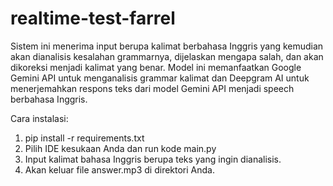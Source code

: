 # realtime-test-farrel

Sistem ini menerima input berupa kalimat berbahasa Inggris yang kemudian akan dianalisis kesalahan grammarnya, 
dijelaskan mengapa salah, dan akan dikoreksi menjadi kalimat yang benar. Model ini memanfaatkan Google Gemini API 
untuk menganalisis grammar kalimat dan Deepgram AI untuk menerjemahkan respons teks dari model Gemini API menjadi 
speech berbahasa Inggris.

Cara instalasi: 
1. pip install -r requirements.txt
2. Pilih IDE kesukaan Anda dan run kode main.py
3. Input kalimat bahasa Inggris berupa teks yang ingin dianalisis.
4. Akan keluar file answer.mp3 di direktori Anda.